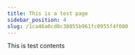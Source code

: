 ```yaml
---
title: This is a test page
sidebar_position: 4
slug: /1ca46a0cd0c38055b961fc0955f4f080
---
```




This is test contents

